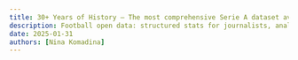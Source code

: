 ```yaml
---
title: 30+ Years of History – The most comprehensive Serie A dataset available
description: Football open data: structured stats for journalists, analysts & managers – updated daily.
date: 2025-01-31
authors: [Nina Komadina]
---
```


